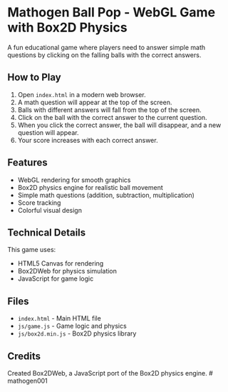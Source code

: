 # Mathogen Ball Pop - WebGL Game with Box2D Physics

A fun educational game where players need to answer simple math questions by clicking on the falling balls with the correct answers.

## How to Play

1. Open `index.html` in a modern web browser.
2. A math question will appear at the top of the screen.
3. Balls with different answers will fall from the top of the screen.
4. Click on the ball with the correct answer to the current question.
5. When you click the correct answer, the ball will disappear, and a new question will appear.
6. Your score increases with each correct answer.

## Features

- WebGL rendering for smooth graphics
- Box2D physics engine for realistic ball movement
- Simple math questions (addition, subtraction, multiplication)
- Score tracking
- Colorful visual design

## Technical Details

This game uses:
- HTML5 Canvas for rendering
- Box2DWeb for physics simulation
- JavaScript for game logic

## Files

- `index.html` - Main HTML file
- `js/game.js` - Game logic and physics
- `js/box2d.min.js` - Box2D physics library

## Credits

Created Box2DWeb, a JavaScript port of the Box2D physics engine. # mathogen001
